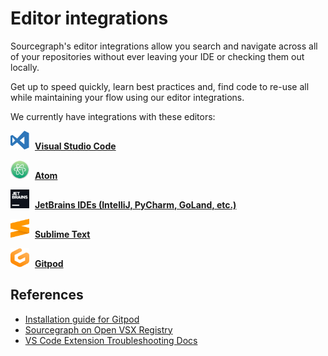 # Editor integrations

Sourcegraph's editor integrations allow you search and navigate across all of your repositories without ever leaving your IDE or checking them out locally. 

Get up to speed quickly, learn best practices and, find code to re-use all while maintaining your flow using our editor integrations.

We currently have integrations with these editors:

<img src="img/vscode.svg" width="30" height="30" style="margin-right:5px" /> **[Visual Studio Code](https://marketplace.visualstudio.com/items?itemName=sourcegraph.sourcegraph)**

<img src="img/atom.svg" width="30" height="30" style="margin-right:5px" /> **[Atom](https://atom.io/packages/sourcegraph)**

<img src="img/jetbrains.svg" width="30" height="30" style="margin-right:5px" /> **[JetBrains IDEs (IntelliJ, PyCharm, GoLand, etc.)](https://plugins.jetbrains.com/plugin/9682-sourcegraph)**

<img src="img/sublime.svg" width="30" height="30" style="margin-right:5px" /> **[Sublime Text](https://github.com/sourcegraph/sourcegraph-sublime)**

<img src="img/gitpod.svg" width="30" height="30" style="margin-right:5px" /> **[Gitpod](https://open-vsx.org/extension/sourcegraph/sourcegraph)**

## References

- [Installation guide for Gitpod](gitpod.md)
- [Sourcegraph on Open VSX Registry](https://open-vsx.org/extension/sourcegraph/sourcegraph)
- [VS Code Extension Troubleshooting Docs](https://docs.sourcegraph.com/admin/how-to/troubleshoot-sg-extension#vs-code-extension)
